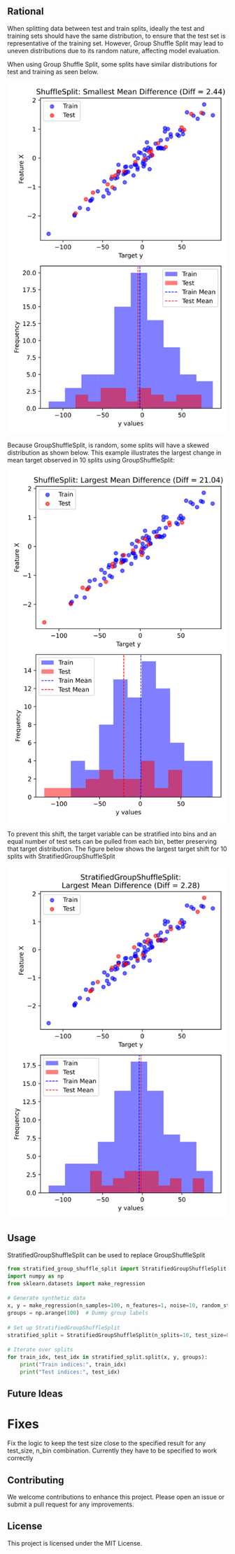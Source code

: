 ## Rational
When splitting data between test and train splits, ideally the test and training sets should have the same distribution, to ensure that the test set is representative of the training set. However, Group Shuffle Split may lead to uneven distributions due to its random nature, affecting model evaluation.

When using Group Shuffle Split, some splits have similar distributions for test and training as seen below.

!["Close distributions"](/examples/Ideal_split.svg)

Because GroupShuffleSplit, is random, some splits will have a skewed distribution as shown below. This example illustrates the largest change in mean target observed in 10 splits using GroupShuffleSplit:

!["Large target shift"](/examples/Max_shift.svg)

To prevent this shift, the target variable can be stratified into bins and an equal number of test sets can be pulled from each bin, better preserving that target distribution.  The figure below shows the largest target shift for 10 splits with StratifiedGroupShuffleSplit

!["Largest stratified target shift"](/examples/stratified_max_shift.svg)


## Usage
StratifiedGroupShuffleSplit can be used to replace GroupShuffleSplit

```python
from stratified_group_shuffle_split import StratifiedGroupShuffleSplit
import numpy as np
from sklearn.datasets import make_regression

# Generate synthetic data
x, y = make_regression(n_samples=100, n_features=1, noise=10, random_state=42)
groups = np.arange(100)  # Dummy group labels

# Set up StratifiedGroupShuffleSplit
stratified_split = StratifiedGroupShuffleSplit(n_splits=10, test_size=0.2, n_bins=10, random_state=42)

# Iterate over splits
for train_idx, test_idx in stratified_split.split(x, y, groups):
    print("Train indices:", train_idx)
    print("Test indices:", test_idx)
```


## Future Ideas
# Fixes
Fix the logic to keep the test size close to the specified result for any test_size, n_bin combination. Currently they have to be specified to work correctly

## Contributing
We welcome contributions to enhance this project. Please open an issue or submit a pull request for any improvements.

## License
This project is licensed under the MIT License.
